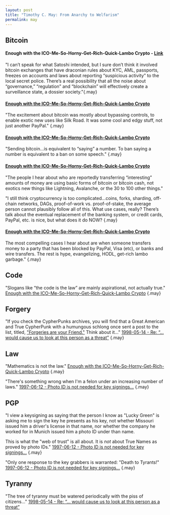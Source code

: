 ```yaml
---
layout: post
title: "Timothy C. May: From Anarchy to Welfarism"
permalink: may
---
```


## Bitcoin 

#### Enough with the ICO-Me-So-Horny-Get-Rich-Quick-Lambo Crypto - [Link](https://www.coindesk.com/enough-with-the-ico-me-so-horny-get-rich-quick-lambo-crypto)

"I can’t speak for what Satoshi intended, but I sure don’t think it involved bitcoin exchanges that have draconian rules about KYC, AML, passports, freezes on accounts and laws about reporting “suspicious activity” to the local secret police. There’s a real possibility that all the noise about “governance,” “regulation” and “blockchain” will effectively create a surveillance state, a dossier society."{.may}

#### [Enough with the ICO-Me-So-Horny-Get-Rich-Quick-Lambo Crypto](https://www.coindesk.com/enough-with-the-ico-me-so-horny-get-rich-quick-lambo-crypto)

"The excitement about bitcoin was mostly about bypassing controls, to enable exotic new uses like Silk Road. It was some cool and edgy stuff, not just another PayPal." 
{.may}

#### [Enough with the ICO-Me-So-Horny-Get-Rich-Quick-Lambo Crypto](https://www.coindesk.com/enough-with-the-ico-me-so-horny-get-rich-quick-lambo-crypto)

"Sending bitcoin...is equivalent to “saying” a number. To ban saying a number is equivalent to a ban on some speech." 
{.may}

#### [Enough with the ICO-Me-So-Horny-Get-Rich-Quick-Lambo Crypto](https://www.coindesk.com/enough-with-the-ico-me-so-horny-get-rich-quick-lambo-crypto)

"The people I hear about who are reportedly transferring “interesting” amounts of money are using basic forms of bitcoin or bitcoin cash, not exotics new things like Lightning, Avalanche, or the 30 to 100 other things." 

"I still think cryptocurrency is too complicated…coins, forks, sharding, off-chain networks, DAGs, proof-of-work vs. proof-of-stake, the average person cannot plausibly follow all of this. What use cases, really? There’s talk about the eventual replacement of the banking system, or credit cards, PayPal, etc. is nice, but what does it do NOW?
{.may}

#### [Enough with the ICO-Me-So-Horny-Get-Rich-Quick-Lambo Crypto](https://www.coindesk.com/enough-with-the-ico-me-so-horny-get-rich-quick-lambo-crypto)

The most compelling cases I hear about are when someone transfers money to a party that has been blocked by PayPal, Visa (etc), or banks and wire transfers. The rest is hype, evangelizing, HODL, get-rich lambo garbage."
{.may}

## Code

"Slogans like “the code is the law” are mainly aspirational, not actually true." [Enough with the ICO-Me-So-Horny-Get-Rich-Quick-Lambo Crypto](https://www.coindesk.com/enough-with-the-ico-me-so-horny-get-rich-quick-lambo-crypto)
{.may}

## Forgery

"If you check the CypherPunks archives, you will find that a Great
American and True CypherPunk with a humungous schlong once sent a
post to the list, titled, ["Forgeries are your Friend."](http://mailing-list-archive.cryptoanarchy.wiki/archive/1997/05/82fd64b49bc6c86ed5624c55d56fb3be3d7ed4a7af1d7733a45a95a2621f3573/)
Think about it..." [1998-05-14 - Re: “… would cause us to look at this person as a threat”](https://mailing-list-archive.cryptoanarchy.wiki/archive/1998/05/4b97eac0e00b434f40e681151cd8ab1338811104c62bd7e6cc03b3b54e2b23db/)
{.may}

## Law

"Mathematics is not the law." [Enough with the ICO-Me-So-Horny-Get-Rich-Quick-Lambo Crypto](https://www.coindesk.com/enough-with-the-ico-me-so-horny-get-rich-quick-lambo-crypto)
{.may}

"There's something wrong when I'm a felon under an increasing number of laws." [1997-06-12 - Photo ID is not needed for key signings…](https://mailing-list-archive.cryptoanarchy.wiki/archive/1997/06/52e9778ce64f15f0a1387aa326fc7d361b46d02186f35d5baf606d5a75b18a62/)
{.may}

## PGP

"I view a keysigning as saying that the person I know as "Lucky Green" is
asking me to sign the key he presents as his key, not whether Missouri
issued him a driver's license in that name, nor whether the company he
worked for in Munich issued him a photo ID under than name.

This is what the "web of trust" is all about.  It is _not_ about True Names
as proved by photo IDs." [1997-06-12 - Photo ID is not needed for key signings…](https://mailing-list-archive.cryptoanarchy.wiki/archive/1997/06/52e9778ce64f15f0a1387aa326fc7d361b46d02186f35d5baf606d5a75b18a62/)
{.may}

"Only one response to the key grabbers is warranted: "Death to Tyrants!" [1997-06-12 - Photo ID is not needed for key signings…](https://mailing-list-archive.cryptoanarchy.wiki/archive/1997/06/52e9778ce64f15f0a1387aa326fc7d361b46d02186f35d5baf606d5a75b18a62/)
{.may}

## Tyranny

"The tree of tyranny must be watered periodically with the piss of citizens..." [1998-05-14 - Re: “… would cause us to look at this person as a threat”](http://mailing-list-archive.cryptoanarchy.wiki/archive/1998/05/4b97eac0e00b434f40e681151cd8ab1338811104c62bd7e6cc03b3b54e2b23db/)

